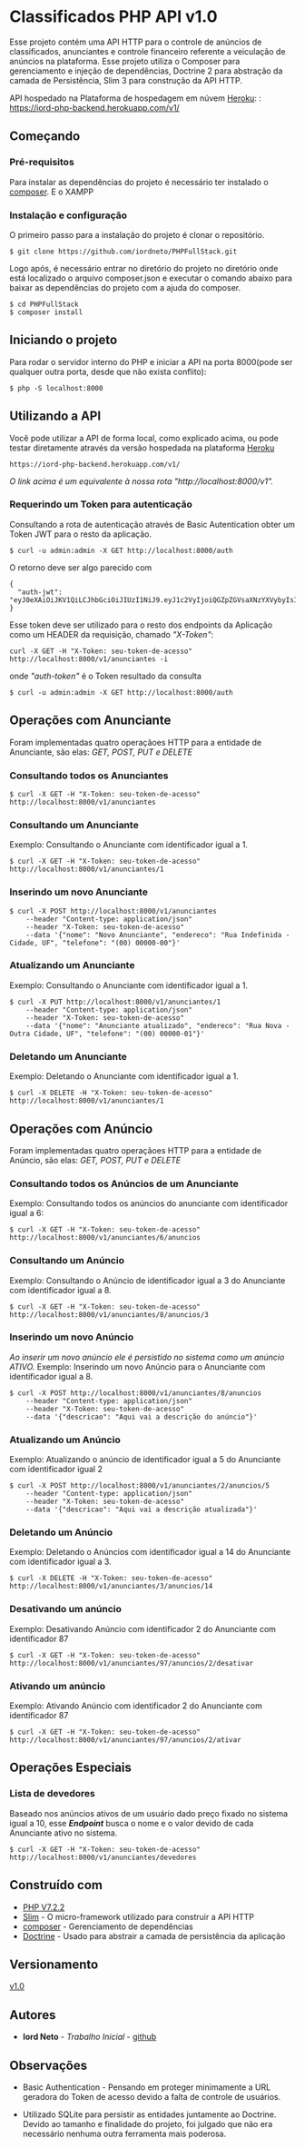 # Classificados PHP API v1.0

Esse projeto contém uma API HTTP para o controle de anúncios de classificados, anunciantes e controle financeiro referente a veiculação de anúncios na plataforma. Esse projeto utiliza o Composer para gerenciamento e injeção de dependências, Doctrine 2 para abstração da camada de Persistência, Slim 3 para construção da API HTTP. 

API hospedado na Plataforma de hospedagem em núvem [Heroku](https://www.heroku.com/): : https://iord-php-backend.herokuapp.com/v1/  


## Começando

### Pré-requisitos

Para instalar as dependências do projeto é necessário ter instalado o [composer](https://getcomposer.org/). E o XAMPP

### Instalação e configuração

O primeiro passo para a instalação do projeto é clonar o repositório.

```
$ git clone https://github.com/iordneto/PHPFullStack.git
```

Logo após, é necessário entrar no diretório do projeto no diretório onde está localizado o arquivo composer.json e executar o comando abaixo para baixar as dependências do projeto com a ajuda do composer.

```
$ cd PHPFullStack
$ composer install
```

## Iniciando o projeto

Para rodar o servidor interno do PHP e iniciar a API na porta 8000(pode ser qualquer outra porta, desde que não exista conflito):

```
$ php -S localhost:8000 
```

## Utilizando a API


Você pode utilizar a API de forma local, como explicado acima, ou pode testar diretamente através da versão hospedada na plataforma [Heroku](https://www.heroku.com/)


```
https://iord-php-backend.herokuapp.com/v1/
```

*O link acima é um equivalente à nossa rota "http://localhost:8000/v1".* 


### Requerindo um Token para autenticação

Consultando a rota de autenticação através de Basic Autentication obter um Token JWT para o resto da aplicação.


```
$ curl -u admin:admin -X GET http://localhost:8000/auth
```

O retorno deve ser algo parecido com 

```
{
  "auth-jwt": "eyJ0eXAiOiJKV1QiLCJhbGciOiJIUzI1NiJ9.eyJ1c2VyIjoiQGZpZGVsaXNzYXVybyIsInR3aXR0ZXIiOiJodHRwczpcL1wvdHdpdHRlci5jb21cL2ZpZGVsaXNzYXVybyIsImdpdGh1YiI6Imh0dHBzOlwvXC9naXRodWIuY29tXC9tc2ZpZGVsaXMifQ.5TSgJhrZnIDDnq9eXObFkDMGv8gw1yarErwAz9aZrwo"
}
```
Esse token deve ser utilizado para o resto dos endpoints da Aplicação como um HEADER da requisição, chamado *"X-Token"*:

```
curl -X GET -H "X-Token: seu-token-de-acesso" http://localhost:8000/v1/anunciantes -i
```

onde *"auth-token"* é o Token resultado da consulta 

```
$ curl -u admin:admin -X GET http://localhost:8000/auth
```

## Operações com Anunciante

Foram implementadas quatro operaçãoes HTTP para a entidade de Anunciante, são elas: *GET, POST, PUT e DELETE*

### Consultando todos os Anunciantes

```
$ curl -X GET -H "X-Token: seu-token-de-acesso" http://localhost:8000/v1/anunciantes
```

### Consultando um Anunciante

Exemplo: Consultando o Anunciante com identificador igual a 1.

```
$ curl -X GET -H "X-Token: seu-token-de-acesso" http://localhost:8000/v1/anunciantes/1
```

### Inserindo um novo Anunciante

```
$ curl -X POST http://localhost:8000/v1/anunciantes 
    --header "Content-type: application/json" 
    --header "X-Token: seu-token-de-acesso"
    --data '{"nome": "Novo Anunciante", "endereco": "Rua Indefinida - Cidade, UF", "telefone": "(00) 00000-00"}'
```

### Atualizando um Anunciante

Exemplo: Consultando o Anunciante com identificador igual a 1.

```
$ curl -X PUT http://localhost:8000/v1/anunciantes/1
    --header "Content-type: application/json" 
    --header "X-Token: seu-token-de-acesso"
    --data '{"nome": "Anunciante atualizado", "endereco": "Rua Nova - Outra Cidade, UF", "telefone": "(00) 00000-01"}'
```

### Deletando um Anunciante

Exemplo: Deletando o Anunciante com identificador igual a 1.

```
$ curl -X DELETE -H "X-Token: seu-token-de-acesso" http://localhost:8000/v1/anunciantes/1
```

## Operações com Anúncio

Foram implementadas quatro operaçãoes HTTP para a entidade de Anúncio, são elas: *GET, POST, PUT e DELETE*

### Consultando todos os Anúncios de um Anunciante

Exemplo: Consultando todos os anúncios do anunciante com identificador igual a 6:

```
$ curl -X GET -H "X-Token: seu-token-de-acesso" http://localhost:8000/v1/anunciantes/6/anuncios
```

### Consultando um Anúncio

Exemplo: Consultando o Anúncio de identificador igual a 3 do Anunciante com identificador igual a 8.

```
$ curl -X GET -H "X-Token: seu-token-de-acesso" http://localhost:8000/v1/anunciantes/8/anuncios/3
```

### Inserindo um novo Anúncio

*Ao inserir um novo anúncio ele é persistido no sistema como um anúncio ATIVO.*
Exemplo: Inserindo um novo Anúncio para o Anunciante com identificador igual a 8.

```
$ curl -X POST http://localhost:8000/v1/anunciantes/8/anuncios
    --header "Content-type: application/json" 
    --header "X-Token: seu-token-de-acesso"
    --data '{"descricao": "Aqui vai a descrição do anúncio"}'
```

### Atualizando um Anúncio

Exemplo: Atualizando o anúncio de identificador igual a 5 do Anunciante com identificador igual 2

```
$ curl -X POST http://localhost:8000/v1/anunciantes/2/anuncios/5
    --header "Content-type: application/json" 
    --header "X-Token: seu-token-de-acesso"
    --data '{"descricao": "Aqui vai a descrição atualizada"}'
```

### Deletando um Anúncio

Exemplo: Deletando o Anúncios com identificador igual a 14 do Anunciante com identificador igual a 3.

```
$ curl -X DELETE -H "X-Token: seu-token-de-acesso" http://localhost:8000/v1/anunciantes/3/anuncios/14
```


### Desativando um anúncio

Exemplo: Desativando Anúncio com identificador 2 do Anunciante com identificador 87

```
$ curl -X GET -H "X-Token: seu-token-de-acesso" http://localhost:8000/v1/anunciantes/97/anuncios/2/desativar
```

### Ativando um anúncio

Exemplo: Ativando Anúncio com identificador 2 do Anunciante com identificador 87

```
$ curl -X GET -H "X-Token: seu-token-de-acesso" http://localhost:8000/v1/anunciantes/97/anuncios/2/ativar
```


## Operações Especiais

### Lista de devedores

Baseado nos anúncios ativos de um usuário dado preço fixado no sistema igual a 10, esse <b>*Endpoint*</b> busca o nome e o valor devido de cada Anunciante ativo no sistema.

```
$ curl -X GET -H "X-Token: seu-token-de-acesso" http://localhost:8000/v1/anunciantes/devedores
```

## Construído com 

* [PHP V7.2.2](http://www.php.net/)
* [Slim](http://www.dropwizard.io/1.0.2/docs/) - O micro-framework utilizado para construir a API HTTP
* [composer](https://getcomposer.org/) - Gerenciamento de dependências
* [Doctrine](http://www.doctrine-project.org/) - Usado para abstrair a camada de persistência da aplicação

## Versionamento

[v1.0](https://github.com/iordneto/PHPFullStack.git) 

## Autores

* **Iord Neto** - *Trabalho Inicial* - [github](https://github.com/iordneto)

## Observações

* Basic Authentication - Pensando em proteger minimamente a URL geradora do Token de acesso devido a falta de controle de usuários.

* Utilizado SQLite para persistir as entidades juntamente ao Doctrine. Devido ao tamanho e finalidade do projeto, foi julgado que não era necessário nenhuma outra ferramenta mais poderosa.



